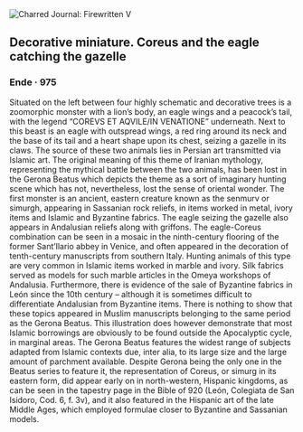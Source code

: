 <div class="artwork-of-the-day">
  <div class="container">
    <div class="img-wrapper">
      <img
        src="https://uploads2.wikiart.org/images/ende/decorative-miniature-coreus-and-the-eagle-catching-the-gazelle.jpg!Large.jpg"
        alt="Charred Journal: Firewritten V" />
    </div>
    <div class="artwork-detail">
      <div class="artwork-origin"> 
        <h2 class="artwork-name">Decorative miniature. Coreus and the eagle catching the gazelle</h2>
        <h3 class="artist">
          Ende
                    ·  975
        </h3>
      </div>
      <p class="description">
        <span class="artwork-description-text ng-binding" ng-bind-html="viewModel.ArtworkOfTheDay.Description | unsafe">Situated on the left between four highly schematic and decorative trees is a zoomorphic monster with a lion’s body, an eagle wings and a peacock’s tail, with the legend “COREVS ET AQVILE/IN VENATIONE” underneath. Next to this beast is an eagle with outspread wings, a red ring around its neck and the base of its tail and a heart shape upon its chest, seizing a gazelle in its claws. The source of these two animals lies in Persian art transmitted via Islamic art. The original meaning of this theme of Iranian mythology, representing the mythical battle between the two animals, has been lost in the Gerona Beatus which depicts the theme as a sort of imaginary hunting scene which has not, nevertheless, lost the sense of oriental wonder. The first monster is an ancient, eastern creature known as the senmurv or simurgh, appearing in Sassanian rock reliefs, in items worked in metal, ivory items and Islamic and Byzantine fabrics. The eagle seizing the gazelle also appears in Andalusian reliefs along with griffons. The eagle-Coreus combination can be seen in a mosaic in the ninth-century flooring of the former Sant’Ilario abbey in Venice, and often appeared in the decoration of tenth-century manuscripts from southern Italy. Hunting animals of this type are very common in Islamic items worked in marble and ivory. Silk fabrics served as models for such marble articles in the Omeya workshops of Andalusia. Furthermore, there is evidence of the sale of Byzantine fabrics in León since the 10th century – although it is sometimes difficult to differentiate Andalusian from Byzantine items. There is nothing to show that these topics appeared in Muslim manuscripts belonging to the same period as the Gerona Beatus. This illustration does however demonstrate that most Islamic borrowings are obviously to be found outside the Apocalyptic cycle, in marginal areas. The Gerona Beatus features the widest range of subjects adapted from Islamic contexts due, inter alia, to its large size and the large amount of parchment available. Despite Gerona being the only one in the Beatus series to feature it, the representation of Coreus, or simurg in its eastern form, did appear early on in north-western, Hispanic kingdoms, as can be seen in the tapestry page in the Bible of 920 (León, Colegiata de San Isidoro, Cod. 6, f. 3v), and it also featured in the Hispanic art of the late Middle Ages, which employed formulae closer to Byzantine and Sassanian models.</span>
                        <div class="text-shadow-container" ng-show="showShadow" style=""></div>
      </p>
    </div>
  </div>

</div>
